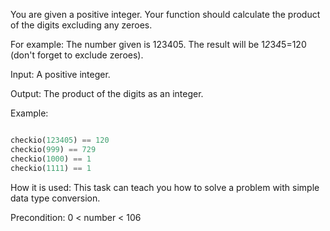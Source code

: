 You are given a positive integer. Your function should calculate the product of the digits excluding any zeroes.

For example: The number given is 123405. The result will be 1*2*3*4*5=120 (don't forget to exclude zeroes).

Input: A positive integer.

Output: The product of the digits as an integer.

Example:

   ```python
   
checkio(123405) == 120
checkio(999) == 729
checkio(1000) == 1
checkio(1111) == 1

```


How it is used: This task can teach you how to solve a problem with simple data type conversion.

Precondition: 0 < number < 106
